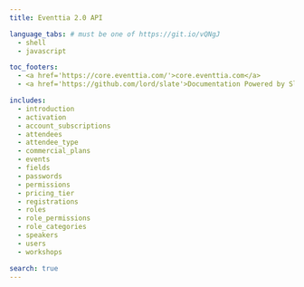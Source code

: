 ```yaml
---
title: Eventtia 2.0 API

language_tabs: # must be one of https://git.io/vQNgJ
  - shell
  - javascript

toc_footers:
  - <a href='https://core.eventtia.com/'>core.eventtia.com</a>
  - <a href='https://github.com/lord/slate'>Documentation Powered by Slate</a>

includes:
  - introduction
  - activation
  - account_subscriptions
  - attendees
  - attendee_type
  - commercial_plans
  - events
  - fields
  - passwords
  - permissions
  - pricing_tier
  - registrations
  - roles
  - role_permissions
  - role_categories
  - speakers
  - users
  - workshops

search: true
---
```

